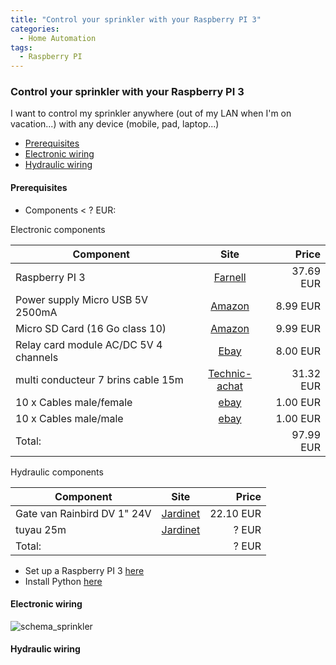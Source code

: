 ```yaml
---
title: "Control your sprinkler with your Raspberry PI 3"
categories:
  - Home Automation
tags:
  - Raspberry PI
---
```

### Control your sprinkler with your Raspberry PI 3

I want to control my sprinkler anywhere (out of my LAN when I'm on vacation...) with any device (mobile, pad, laptop...)

- [Prerequisites](#prerequisites)
- [Electronic wiring](#electronic-wiring)
- [Hydraulic wiring](#hydraulic-wiring)

#### Prerequisites

- Components < ? EUR:

Electronic components

| Component        | Site           | Price  |
| ------------- |:-------------:| -----:|
| Raspberry PI 3   | [Farnell](https://www.farnell.com) | 37.69 EUR |
| Power supply Micro USB 5V 2500mA   | [Amazon](https://www.amazon.com) | 8.99 EUR |
| Micro SD Card (16 Go class 10)  | [Amazon](https://www.amazon.com) | 9.99 EUR |
| Relay card module AC/DC 5V  4 channels | [Ebay](https://www.ebay.com) | 8.00 EUR |
| multi conducteur 7 brins cable 15m | [Technic-achat](https://www.technic-achat.fr) | 31.32 EUR |
| 10 x Cables male/female | [ebay](www.ebay.com)      |   1.00 EUR |
| 10 x Cables male/male | [ebay](www.ebay.com)      |    1.00 EUR |
| Total: |      |    97.99 EUR |

Hydraulic components

| Component        | Site           | Price  |
| ------------- |:-------------:| -----:|
| Gate van Rainbird DV 1" 24V | [Jardinet](https://www.jardinet.fr) | 22.10 EUR |
| tuyau 25m | [Jardinet](https://www.jardinet.fr) | ? EUR |
| Total: |      |    ? EUR |


- Set up a Raspberry PI 3 [here](2017-01-14-setup_raspberry.md)
- Install Python [here](2017-03-23-install_python.md)

#### Electronic wiring

![schema_sprinkler](../assets/images/schema_sprinkler.png)

#### Hydraulic wiring




